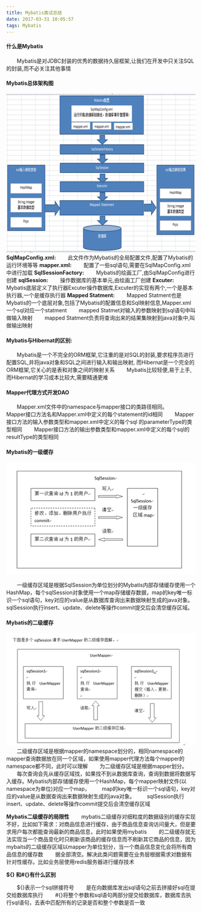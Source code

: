 ```yaml
---
title: Mybatis面试总结
date: 2017-03-31 10:05:57
tags: Mybatis
---
```

#### 什么是Mybatis
&emsp;&emsp;Mybatis是对JDBC封装的优秀的数据持久层框架,让我们在开发中只关注SQL的封装,而不必关注其他事情

#### Mybatis总体架构图
![Mybatis](Mybatis面试总结/1.png)
**SqlMapConfig.xml:**
&emsp;&emsp;此文件作为Mybatis的全局配置文件,配置了Mybatis的运行环境等等
**mapper.xml:**
&emsp;&emsp;配置了一些sql语句,需要在SqlMapConfig.xml中进行加载
**SqlSessionFactory:**
&emsp;&emsp;Mybatis的绘画工厂,由SqlMapConfig进行创建
**sqlSession:**
&emsp;&emsp;操作数据库的基本单元,由绘画工厂创建
**Excuter:**
&emsp;&emsp;Mybatis底层定义了执行器Excuter操作数据库,Excuter的实现有两个,一个是基本执行器,一个是缓存执行器
**Mapped Statment:**
&emsp;&emsp;Mapped Statment也是Mybatis的一个底层对象,包括了Mybatis的配置信息和Sql映射信息,Mapper.xml一个sql对应一个statment
&emsp;&emsp;mapped Statmet对输入的参数映射到sql语句中叫做输入映射
&emsp;&emsp;mapped Statment负责将查询出来的结果集映射到java对象中,叫做输出映射

#### Mybatis与Hibernat的区别:
&emsp;&emsp;Mybatis是一个不完全的ORM框架,它注重的是对SQL的封装,要求程序员进行配置SQL,并将java对象和SQL之间进行输入和输出映射, 而Hibernat是一个完全的ORM框架,它关心的是表和对象之间的映射关系
&emsp;&emsp;Mybatis比较轻便,易于上手,而Hibernat的学习成本比较大,需要精通更难

#### Mapper代理方式开发DAO
&emsp;&emsp;Mapper.xml文件中的namespace与mapper接口的类路径相同。
&emsp;&emsp;Mapper接口方法名和Mapper.xml中定义的每个statement的id相同
&emsp;&emsp;Mapper接口方法的输入参数类型和mapper.xml中定义的每个sql 的parameterType的类型相同
&emsp;&emsp;Mapper接口方法的输出参数类型和mapper.xml中定义的每个sql的resultType的类型相同

#### Mybatis的一级缓存
![Mybatis](Mybatis面试总结/2.png)

 &emsp;&emsp;一级缓存区域是根据SqlSession为单位划分的Mybatis内部存储缓存使用一个HashMap，每个sqlSession对象使用一个map存储缓存数据，map的key唯一标识一个sql语句，key对应的value是从数据库查询出来数据映射生成的java对象。 sqlSession执行insert、update、delete等操作commit提交后会清空缓存区域。
#### Mybatis的二级缓存
![Mybatis](Mybatis面试总结/3.png)
 &emsp;&emsp;二级缓存区域是根据mapper的namespace划分的，相同namespace的mapper查询数据放在同一个区域，如果使用mapper代理方法每个mapper的namespace都不同，此时可以理解
 &emsp;&emsp;为二级缓存区域是根据mapper划分。
 &emsp;&emsp;每次查询会先从缓存区域找，如果找不到从数据库查询，查询到数据将数据写入缓存。Mybatis内部存储缓存使用一个HashMap，每个mapper映射文件(以namespace为单位)对应一个map，
 &emsp;&emsp;map的key唯一标识一个sql语句，key对应的value是从数据查询出来数据映射生成的java对象。
 &emsp;&emsp;sqlSession执行insert、update、delete等操作commit提交后会清空缓存区域

**Mybatis二级缓存的局限性**
 &emsp;&emsp;mybatis二级缓存对细粒度的数据级别的缓存实现不好，比如如下需求：对商品信息进行缓存，由于商品信息查询访问量大，但是要求用户每次都能查询最新的商品信息，此时如果使用mybatis
 &emsp;&emsp;的二级缓存就无法实现当一个商品变化时只刷新该商品的缓存信息而不刷新其它商品的信息，因为mybaits的二级缓存区域以mapper为单位划分，当一个商品信息变化会将所有商品信息的缓存数
 &emsp;&emsp;据全部清空。解决此类问题需要在业务层根据需求对数据有针对性缓存。比如业务层使用redis服务器进行缓存技术
 
**${} 和#{}有什么区别**

 &emsp;&emsp;${}表示一个sql拼接符号
 &emsp;&emsp;是在向数据库发出sql语句之前去拼接好sql在提交给数据库执行
 &emsp;&emsp;#{}将整个参数和sql语句两部分提交给数据库，数据库去执行sql语句，去表中匹配所有的记录是否和整个参数是否一致
